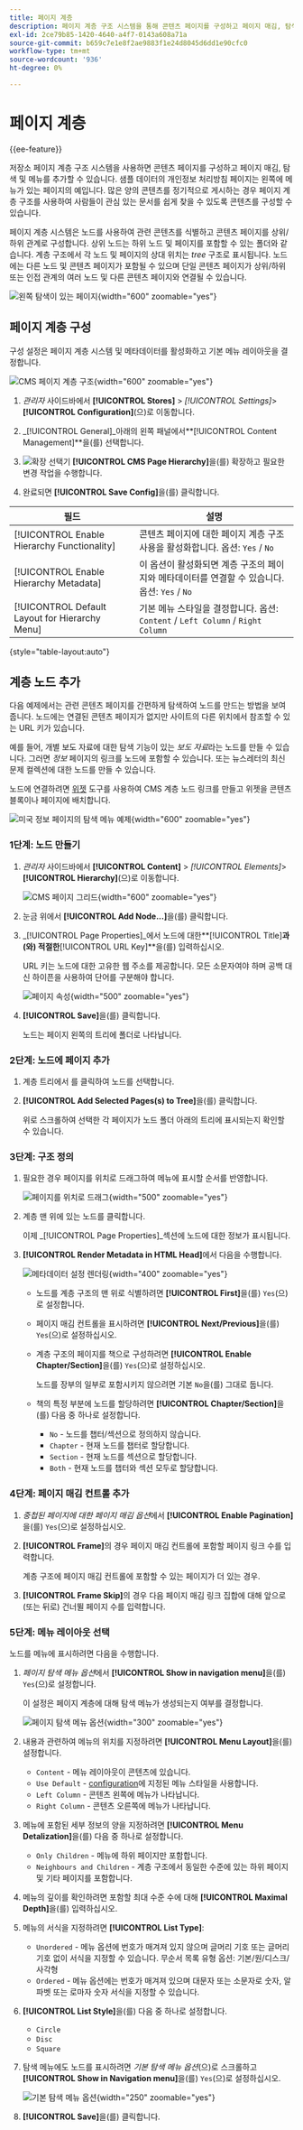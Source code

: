 ```yaml
---
title: 페이지 계층
description: 페이지 계층 구조 시스템을 통해 콘텐츠 페이지를 구성하고 페이지 매김, 탐색 및 메뉴를 추가하는 방법에 대해 알아봅니다.
exl-id: 2ce79b85-1420-4640-a4f7-0143a608a71a
source-git-commit: b659c7e1e8f2ae9883f1e24d8045d6dd1e90cfc0
workflow-type: tm+mt
source-wordcount: '936'
ht-degree: 0%

---
```


# 페이지 계층

{{ee-feature}}

저장소 페이지 계층 구조 시스템을 사용하면 콘텐츠 페이지를 구성하고 페이지 매김, 탐색 및 메뉴를 추가할 수 있습니다. 샘플 데이터의 개인정보 처리방침 페이지는 왼쪽에 메뉴가 있는 페이지의 예입니다. 많은 양의 콘텐츠를 정기적으로 게시하는 경우 페이지 계층 구조를 사용하여 사람들이 관심 있는 문서를 쉽게 찾을 수 있도록 콘텐츠를 구성할 수 있습니다.

페이지 계층 시스템은 노드를 사용하여 관련 콘텐츠를 식별하고 콘텐츠 페이지를 상위/하위 관계로 구성합니다. 상위 노드는 하위 노드 및 페이지를 포함할 수 있는 폴더와 같습니다. 계층 구조에서 각 노드 및 페이지의 상대 위치는 _tree_ 구조로 표시됩니다. 노드에는 다른 노드 및 콘텐츠 페이지가 포함될 수 있으며 단일 콘텐츠 페이지가 상위/하위 또는 인접 관계의 여러 노드 및 다른 콘텐츠 페이지와 연결될 수 있습니다.

![왼쪽 탐색이 있는 페이지](./assets/storefront-privacy-policy.png){width="600" zoomable="yes"}

## 페이지 계층 구성

구성 설정은 페이지 계층 시스템 및 메타데이터를 활성화하고 기본 메뉴 레이아웃을 결정합니다.

![CMS 페이지 계층 구조](./assets/content-management-cms-page-hierarchy.png){width="600" zoomable="yes"}

1. _관리자_ 사이드바에서 **[!UICONTROL Stores]** > _[!UICONTROL Settings]_>**[!UICONTROL Configuration]**(으)로 이동합니다.

1. _[!UICONTROL General]_아래의 왼쪽 패널에서&#x200B;**[!UICONTROL Content Management]**을(를) 선택합니다.

1. ![확장 선택기](../assets/icon-display-expand.png) **[!UICONTROL CMS Page Hierarchy]**&#x200B;을(를) 확장하고 필요한 변경 작업을 수행합니다.

1. 완료되면 **[!UICONTROL Save Config]**&#x200B;을(를) 클릭합니다.

| 필드 | 설명 |
|--- |--- |
| [!UICONTROL Enable Hierarchy Functionality] | 콘텐츠 페이지에 대한 페이지 계층 구조 사용을 활성화합니다. 옵션: `Yes` / `No` |
| [!UICONTROL Enable Hierarchy Metadata] | 이 옵션이 활성화되면 계층 구조의 페이지와 메타데이터를 연결할 수 있습니다. 옵션: `Yes` / `No` |
| [!UICONTROL Default Layout for Hierarchy Menu] | 기본 메뉴 스타일을 결정합니다. 옵션: `Content` / `Left Column` / `Right Column` |

{style="table-layout:auto"}

## 계층 노드 추가

다음 예제에서는 관련 콘텐츠 페이지를 간편하게 탐색하여 노드를 만드는 방법을 보여 줍니다. 노드에는 연결된 콘텐츠 페이지가 없지만 사이트의 다른 위치에서 참조할 수 있는 URL 키가 있습니다.

예를 들어, 개별 보도 자료에 대한 탐색 기능이 있는 _보도 자료_&#x200B;라는 노드를 만들 수 있습니다. 그러면 _정보_ 페이지의 링크를 노드에 포함할 수 있습니다. 또는 뉴스레터의 최신 문제 컬렉션에 대한 노드를 만들 수 있습니다.

노드에 연결하려면 [위젯](widgets.md) 도구를 사용하여 CMS 계층 노드 링크를 만들고 위젯을 콘텐츠 블록이나 페이지에 배치합니다.

![미국 정보 페이지의 탐색 메뉴 예제](./assets/page-navigation-storefront.png){width="600" zoomable="yes"}

### 1단계: 노드 만들기

1. _관리자_ 사이드바에서 **[!UICONTROL Content]** > _[!UICONTROL Elements]_>**[!UICONTROL Hierarchy]**(으)로 이동합니다.

   ![CMS 페이지 그리드](./assets/page-hierarchy-cms-pages.png){width="600" zoomable="yes"}

1. 눈금 위에서 **[!UICONTROL Add Node...]**&#x200B;을(를) 클릭합니다.

1. _[!UICONTROL Page Properties]_에서 노드에 대한&#x200B;**[!UICONTROL Title]**과(와) 적절한&#x200B;**[!UICONTROL URL Key]**을(를) 입력하십시오.

   URL 키는 노드에 대한 고유한 웹 주소를 제공합니다. 모든 소문자여야 하며 공백 대신 하이픈을 사용하여 단어를 구분해야 합니다.

   ![페이지 속성](./assets/page-hierarchy-add-node-page-properties.png){width="500" zoomable="yes"}

1. **[!UICONTROL Save]**&#x200B;을(를) 클릭합니다.

   노드는 페이지 왼쪽의 트리에 폴더로 나타납니다.

### 2단계: 노드에 페이지 추가

1. 계층 트리에서 를 클릭하여 노드를 선택합니다.

1. **[!UICONTROL Add Selected Pages(s) to Tree]**&#x200B;을(를) 클릭합니다.

   위로 스크롤하여 선택한 각 페이지가 노드 폴더 아래의 트리에 표시되는지 확인할 수 있습니다.

### 3단계: 구조 정의

1. 필요한 경우 페이지를 위치로 드래그하여 메뉴에 표시할 순서를 반영합니다.

   ![페이지를 위치로 드래그](./assets/page-hierarchy-drag-to-position.png){width="500" zoomable="yes"}

1. 계층 맨 위에 있는 노드를 클릭합니다.

   이제 _[!UICONTROL Page Properties]_섹션에 노드에 대한 정보가 표시됩니다.

1. **[!UICONTROL Render Metadata in HTML Head]**&#x200B;에서 다음을 수행합니다.

   ![메타데이터 설정 렌더링](./assets/page-hierarchy-render-metadata.png){width="400" zoomable="yes"}

   - 노드를 계층 구조의 맨 위로 식별하려면 **[!UICONTROL First]**&#x200B;을(를) `Yes`(으)로 설정합니다.

   - 페이지 매김 컨트롤을 표시하려면 **[!UICONTROL Next/Previous]**&#x200B;을(를) `Yes`(으)로 설정하십시오.

   - 계층 구조의 페이지를 책으로 구성하려면 **[!UICONTROL Enable Chapter/Section]**&#x200B;을(를) `Yes`(으)로 설정하십시오.

     노드를 장부의 일부로 포함시키지 않으려면 기본 `No`을(를) 그대로 둡니다.

   - 책의 특정 부분에 노드를 할당하려면 **[!UICONTROL Chapter/Section]**&#x200B;을(를) 다음 중 하나로 설정합니다.

      - `No` - 노드를 챕터/섹션으로 정의하지 않습니다.
      - `Chapter` - 현재 노드를 챕터로 할당합니다.
      - `Section` - 현재 노드를 섹션으로 할당합니다.
      - `Both` - 현재 노드를 챕터와 섹션 모두로 할당합니다.

### 4단계: 페이지 매김 컨트롤 추가

1. _중첩된 페이지에 대한 페이지 매김 옵션_&#x200B;에서 **[!UICONTROL Enable Pagination]**&#x200B;을(를) `Yes`(으)로 설정하십시오.

1. **[!UICONTROL Frame]**&#x200B;의 경우 페이지 매김 컨트롤에 포함할 페이지 링크 수를 입력합니다.

   계층 구조에 페이지 매김 컨트롤에 포함할 수 있는 페이지가 더 있는 경우.

1. **[!UICONTROL Frame Skip]**&#x200B;의 경우 다음 페이지 매김 링크 집합에 대해 앞으로(또는 뒤로) 건너뛸 페이지 수를 입력합니다.

### 5단계: 메뉴 레이아웃 선택

노드를 메뉴에 표시하려면 다음을 수행합니다.

1. _페이지 탐색 메뉴 옵션_&#x200B;에서 **[!UICONTROL Show in navigation menu]**&#x200B;을(를) `Yes`(으)로 설정합니다.

   이 설정은 페이지 계층에 대해 탐색 메뉴가 생성되는지 여부를 결정합니다.

   ![페이지 탐색 메뉴 옵션](./assets/page-hierarchy-page-navigation-menu-options.png){width="300" zoomable="yes"}

1. 내용과 관련하여 메뉴의 위치를 지정하려면 **[!UICONTROL Menu Layout]**&#x200B;을(를) 설정합니다.

   - `Content` - 메뉴 레이아웃이 콘텐츠에 있습니다.
   - `Use Default` - [configuration](../configuration-reference/general/content-management.md)에 지정된 메뉴 스타일을 사용합니다.
   - `Left Column` - 콘텐츠 왼쪽에 메뉴가 나타납니다.
   - `Right Column` - 콘텐츠 오른쪽에 메뉴가 나타납니다.

1. 메뉴에 포함된 세부 정보의 양을 지정하려면 **[!UICONTROL Menu Detalization]**&#x200B;을(를) 다음 중 하나로 설정합니다.

   - `Only Children` - 메뉴에 하위 페이지만 포함합니다.
   - `Neighbours and Children` - 계층 구조에서 동일한 수준에 있는 하위 페이지 및 기타 페이지를 포함합니다.

1. 메뉴의 깊이를 확인하려면 포함할 최대 수준 수에 대해 **[!UICONTROL Maximal Depth]**&#x200B;을(를) 입력하십시오.

1. 메뉴의 서식을 지정하려면 **[!UICONTROL List Type]**:

   - `Unordered` - 메뉴 옵션에 번호가 매겨져 있지 않으며 글머리 기호 또는 글머리 기호 없이 서식을 지정할 수 있습니다. 무순서 목록 유형 옵션: 기본/원/디스크/사각형
   - `Ordered` - 메뉴 옵션에는 번호가 매겨져 있으며 대문자 또는 소문자로 숫자, 알파벳 또는 로마자 숫자 서식을 지정할 수 있습니다.

1. **[!UICONTROL List Style]**&#x200B;을(를) 다음 중 하나로 설정합니다.

   - `Circle`
   - `Disc`
   - `Square`

1. 탐색 메뉴에도 노드를 표시하려면 _기본 탐색 메뉴 옵션_(으)로 스크롤하고 **[!UICONTROL Show in Navigation menu]**&#x200B;을(를) `Yes`(으)로 설정하십시오.

   ![기본 탐색 메뉴 옵션](./assets/page-hierarchy-main-navigation-menu-options.png){width="250" zoomable="yes"}

1. **[!UICONTROL Save]**&#x200B;을(를) 클릭합니다.
